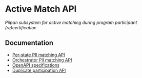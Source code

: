 # Active Match API

*Piipan subsystem for active matching during program participant (re)certification*

## Documentation

* [Per-state PII matching API](./docs/state-match.md)
* [Orchestrator PII matching API](./docs/orchestrator-match.md)
* [OpenAPI specifications](./docs/openapi.md)
* [Duplicate participation API](./docs/duplicate-participation-api.md)
